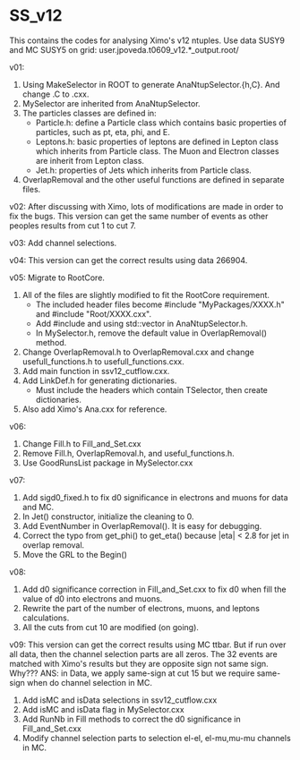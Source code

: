 # SS_v12
This contains the codes for analysing Ximo's v12 ntuples.
Use data SUSY9 and MC SUSY5 on grid: user.jpoveda.t0609_v12.*_output.root/

v01:
1. Using MakeSelector in ROOT to generate AnaNtupSelector.{h,C}. And change .C to .cxx.
2. MySelector are inherited from AnaNtupSelector.
3. The particles classes are defined in:
   - Particle.h: define a Particle class which contains basic properties of particles, such as pt, eta, phi, and E.
   - Leptons.h: basic properties of leptons are defined in Lepton class which inherits from Particle class. The Muon and Electron classes are inherit from Lepton class.
   - Jet.h: properties of Jets which inherits from Particle class.
4. OverlapRemoval and the other useful functions are defined in separate files.

v02:
After discussing with Ximo, lots of modifications are made in order to fix the bugs. This version can get the same number of events as other peoples results from cut 1 to cut 7.

v03:
Add channel selections.

v04:
This version can get the correct results using data 266904.

v05:
Migrate to RootCore. 
1. All of the files are slightly modified to fit the RootCore requirement.
   - The included header files become #include "MyPackages/XXXX.h" and #include "Root/XXXX.cxx".
   - Add #include <vector> and using std::vector in AnaNtupSelector.h.
   - In MySelector.h, remove the default value in OverlapRemoval() method.
2. Change OverlapRemoval.h to OverlapRemoval.cxx and change usefull_functions.h to usefull_functions.cxx.
3. Add main function in ssv12_cutflow.cxx.
4. Add LinkDef.h for generating dictionaries.
   - Must include the headers which contain TSelector, then create dictionaries.
5. Also add Ximo's Ana.cxx for reference.

v06:
1. Change Fill.h to Fill_and_Set.cxx
2. Remove Fill.h, OverlapRemoval.h, and useful_functions.h.
3. Use GoodRunsList package in MySelector.cxx

v07:
1. Add sigd0_fixed.h to fix d0 significance in electrons and muons for data and MC.
2. In Jet() constructor, initialize the cleaning to 0.
3. Add EventNumber in OverlapRemoval(). It is easy for debugging.
4. Correct the typo from get_phi() to get_eta() because |eta| < 2.8 for jet in overlap removal.
5. Move the GRL to the Begin()

v08:
1. Add d0 significance correction in Fill_and_Set.cxx to fix d0 when fill the value of d0 into electrons and muons.
2. Rewrite the part of the number of electrons, muons, and leptons calculations.
3. All the cuts from cut 10 are modified (on going).

v09:
This version can get the correct results using MC ttbar. But if run over all data, then the channel selection parts are all zeros.
The 32 events are matched with Ximo's results but they are opposite sign not same sign. Why???
ANS: in Data, we apply same-sign at cut 15 but we require same-sign when do channel selection in MC.

1. Add isMC and isData selections in ssv12_cutflow.cxx
2. Add isMC and isData flag in MySelector.cxx
3. Add RunNb in Fill methods to correct the d0 significance in Fill_and_Set.cxx
4. Modify channel selection parts to selection el-el, el-mu,mu-mu channels in MC.
